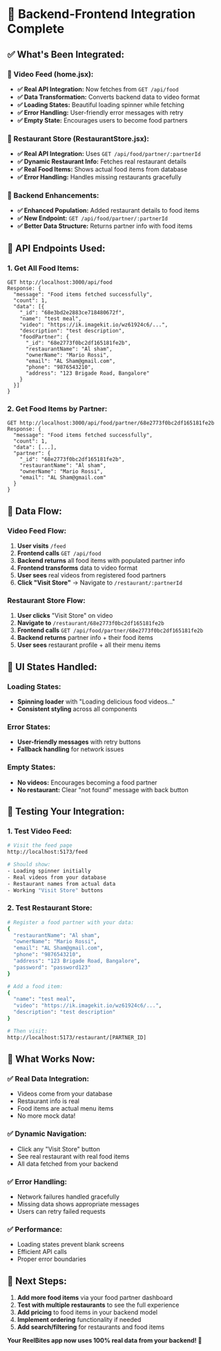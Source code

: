 # 🔗 Backend-Frontend Integration Complete

## ✅ **What's Been Integrated:**

### **🎥 Video Feed (home.jsx):**
- **✅ Real API Integration:** Now fetches from `GET /api/food`
- **✅ Data Transformation:** Converts backend data to video format
- **✅ Loading States:** Beautiful loading spinner while fetching
- **✅ Error Handling:** User-friendly error messages with retry
- **✅ Empty State:** Encourages users to become food partners

### **🏪 Restaurant Store (RestaurantStore.jsx):**
- **✅ Real API Integration:** Uses `GET /api/food/partner/:partnerId`
- **✅ Dynamic Restaurant Info:** Fetches real restaurant details
- **✅ Real Food Items:** Shows actual food items from database
- **✅ Error Handling:** Handles missing restaurants gracefully

### **🔧 Backend Enhancements:**
- **✅ Enhanced Population:** Added restaurant details to food items
- **✅ New Endpoint:** `GET /api/food/partner/:partnerId`
- **✅ Better Data Structure:** Returns partner info with food items

## 🎯 **API Endpoints Used:**

### **1. Get All Food Items:**
```
GET http://localhost:3000/api/food
Response: {
  "message": "Food items fetched successfully",
  "count": 1,
  "data": [{
    "_id": "68e3bd2e2883ce718480672f",
    "name": "test meal",
    "video": "https://ik.imagekit.io/wz61924c6/...",
    "description": "test description",
    "foodPartner": {
      "_id": "68e2773f0bc2df165181fe2b",
      "restaurantName": "Al sham",
      "ownerName": "Mario Rossi",
      "email": "AL Sham@gmail.com",
      "phone": "9876543210",
      "address": "123 Brigade Road, Bangalore"
    }
  }]
}
```

### **2. Get Food Items by Partner:**
```
GET http://localhost:3000/api/food/partner/68e2773f0bc2df165181fe2b
Response: {
  "message": "Food items fetched successfully",
  "count": 1,
  "data": [...],
  "partner": {
    "_id": "68e2773f0bc2df165181fe2b",
    "restaurantName": "Al sham",
    "ownerName": "Mario Rossi",
    "email": "AL Sham@gmail.com"
  }
}
```

## 🔄 **Data Flow:**

### **Video Feed Flow:**
1. **User visits** `/feed`
2. **Frontend calls** `GET /api/food`
3. **Backend returns** all food items with populated partner info
4. **Frontend transforms** data to video format
5. **User sees** real videos from registered food partners
6. **Click "Visit Store"** → Navigate to `/restaurant/:partnerId`

### **Restaurant Store Flow:**
1. **User clicks** "Visit Store" on video
2. **Navigate to** `/restaurant/68e2773f0bc2df165181fe2b`
3. **Frontend calls** `GET /api/food/partner/68e2773f0bc2df165181fe2b`
4. **Backend returns** partner info + their food items
5. **User sees** restaurant profile + all their menu items

## 🎨 **UI States Handled:**

### **Loading States:**
- **Spinning loader** with "Loading delicious food videos..."
- **Consistent styling** across all components

### **Error States:**
- **User-friendly messages** with retry buttons
- **Fallback handling** for network issues

### **Empty States:**
- **No videos:** Encourages becoming a food partner
- **No restaurant:** Clear "not found" message with back button

## 🧪 **Testing Your Integration:**

### **1. Test Video Feed:**
```bash
# Visit the feed page
http://localhost:5173/feed

# Should show:
- Loading spinner initially
- Real videos from your database
- Restaurant names from actual data
- Working "Visit Store" buttons
```

### **2. Test Restaurant Store:**
```bash
# Register a food partner with your data:
{
  "restaurantName": "Al sham",
  "ownerName": "Mario Rossi", 
  "email": "AL Sham@gmail.com",
  "phone": "9876543210",
  "address": "123 Brigade Road, Bangalore",
  "password": "password123"
}

# Add a food item:
{
  "name": "test meal",
  "video": "https://ik.imagekit.io/wz61924c6/...",
  "description": "test description"
}

# Then visit:
http://localhost:5173/restaurant/[PARTNER_ID]
```

## 🚀 **What Works Now:**

### **✅ Real Data Integration:**
- Videos come from your database
- Restaurant info is real
- Food items are actual menu items
- No more mock data!

### **✅ Dynamic Navigation:**
- Click any "Visit Store" button
- See real restaurant with real food items
- All data fetched from your backend

### **✅ Error Handling:**
- Network failures handled gracefully
- Missing data shows appropriate messages
- Users can retry failed requests

### **✅ Performance:**
- Loading states prevent blank screens
- Efficient API calls
- Proper error boundaries

## 🎯 **Next Steps:**

1. **Add more food items** via your food partner dashboard
2. **Test with multiple restaurants** to see the full experience
3. **Add pricing** to food items in your backend model
4. **Implement ordering** functionality if needed
5. **Add search/filtering** for restaurants and food items

**Your ReelBites app now uses 100% real data from your backend! 🎉**